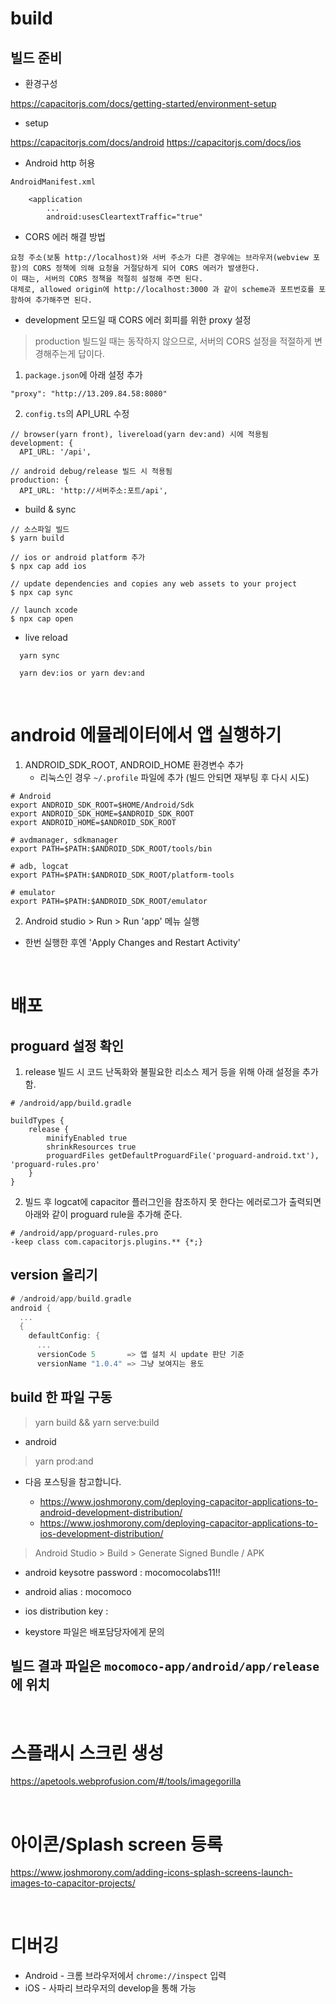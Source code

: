 # build

## 빌드 준비

- 환경구성

https://capacitorjs.com/docs/getting-started/environment-setup

- setup

https://capacitorjs.com/docs/android
https://capacitorjs.com/docs/ios

- Android http 허용

`AndroidManifest.xml`

```
    <application
        ...
        android:usesCleartextTraffic="true"
```

- CORS 에러 해결 방법

```
요청 주소(보통 http://localhost)와 서버 주소가 다른 경우에는 브라우저(webview 포함)의 CORS 정책에 의해 요청을 거절당하게 되어 CORS 에러가 발생한다.
이 때는, 서버의 CORS 정책을 적절히 설정해 주면 된다.
대체로, allowed origin에 http://localhost:3000 과 같이 scheme과 포트번호를 포함하여 추가해주면 된다.
```

- development 모드일 때 CORS 에러 회피를 위한 proxy 설정

> production 빌드일 때는 동작하지 않으므로, 서버의 CORS 설정을 적절하게 변경해주는게 답이다.

1. `package.json`에 아래 설정 추가

```
"proxy": "http://13.209.84.58:8080"
```

2. `config.ts`의 API_URL 수정

```
// browser(yarn front), livereload(yarn dev:and) 시에 적용됨
development: {
  API_URL: '/api',

// android debug/release 빌드 시 적용됨
production: {
  API_URL: 'http://서버주소:포트/api',
```

- build & sync

```
// 소스파일 빌드
$ yarn build

// ios or android platform 추가
$ npx cap add ios

// update dependencies and copies any web assets to your project
$ npx cap sync

// launch xcode
$ npx cap open
```

- live reload

```
  yarn sync

  yarn dev:ios or yarn dev:and
```

<br>

# android 에뮬레이터에서 앱 실행하기

1. ANDROID_SDK_ROOT, ANDROID_HOME 환경변수 추가
   - 리눅스인 경우 `~/.profile` 파일에 추가 (빌드 안되면 재부팅 후 다시 시도)

```
# Android
export ANDROID_SDK_ROOT=$HOME/Android/Sdk
export ANDROID_SDK_HOME=$ANDROID_SDK_ROOT
export ANDROID_HOME=$ANDROID_SDK_ROOT

# avdmanager, sdkmanager
export PATH=$PATH:$ANDROID_SDK_ROOT/tools/bin

# adb, logcat
export PATH=$PATH:$ANDROID_SDK_ROOT/platform-tools

# emulator
export PATH=$PATH:$ANDROID_SDK_ROOT/emulator
```

2. Android studio > Run > Run 'app' 메뉴 실행

- 한번 실행한 후엔 'Apply Changes and Restart Activity'

<br>

# 배포

## proguard 설정 확인

1. release 빌드 시 코드 난독화와 불필요한 리소스 제거 등을 위해 아래 설정을 추가함.

```
# /android/app/build.gradle

buildTypes {
    release {
        minifyEnabled true
        shrinkResources true
        proguardFiles getDefaultProguardFile('proguard-android.txt'), 'proguard-rules.pro'
    }
}
```

2. 빌드 후 logcat에 capacitor 플러그인을 참조하지 못 한다는 에러로그가 출력되면 아래와 같이 proguard rule을 추가해 준다.

```
# /android/app/proguard-rules.pro
-keep class com.capacitorjs.plugins.** {*;}
```

## version 올리기

```gradle
# /android/app/build.gradle
android {
  ...
  {
    defaultConfig: {
      ...
      versionCode 5       => 앱 설치 시 update 판단 기준
      versionName "1.0.4" => 그냥 보여지는 용도
```

## build 한 파일 구동

> yarn build && yarn serve:build

- android

> yarn prod:and

- 다음 포스팅을 참고합니다.

  - https://www.joshmorony.com/deploying-capacitor-applications-to-android-development-distribution/
  - https://www.joshmorony.com/deploying-capacitor-applications-to-ios-development-distribution/

> Android Studio > Build > Generate Signed Bundle / APK

- android keysotre password : mocomocolabs11!!

- android alias : mocomoco

- ios distribution key :

- keystore 파일은 배포담당자에게 문의

## 빌드 결과 파일은 `mocomoco-app/android/app/release` 에 위치

<br>

# 스플래시 스크린 생성

https://apetools.webprofusion.com/#/tools/imagegorilla

<br>

# 아이콘/Splash screen 등록

https://www.joshmorony.com/adding-icons-splash-screens-launch-images-to-capacitor-projects/

<br>

# 디버깅

- Android - 크롬 브라우저에서 `chrome://inspect` 입력
- iOS - 사파리 브라우저의 develop을 통해 가능
